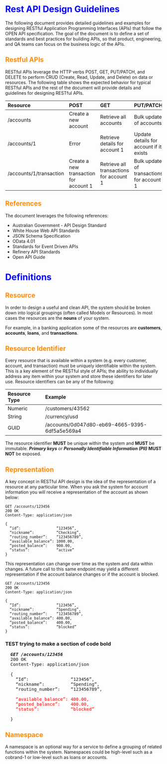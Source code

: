 <style>
  H1{color:Blue !important;}
  H2{color:DarkOrange !important;}
</style>

# Rest API Design Guidelines

The following document provides detailed guidelines and examples for designing 
RESTful Application Programming Interfaces (APIs) that follow the OPEN API 
specification. The goal of the document is to define a set of standards and 
best practices for building APIs, so that product, engineering, and QA teams 
can focus on the business logic of the APIs.

## Restful APIs
RESTful APIs leverage the HTTP verbs POST, GET, PUT/PATCH, and DELETE to 
perform CRUD (Create, Read, Update, and Delete) on data or resources. The 
following table shows the expected behavior for typical RESTful APIs and 
the rest of the document will provide details and guidelines for designing 
RESTful APIs.

| Resource                | POST                                   | GET                                     | PUT/PATCH                                 | DELETE                                |
| :---                    | :---                                   | :---                                    | :---                                      | :---                                  |
| /accounts               | Create a new account                   | Retrieve all accounts                   | Bulk update of accounts                   | Remove all accounts                   |
| /accounts/1             | Error                                  | Retrieve details for account 1          | Update details for account if it exists   | Remove account 1                      |
| /accounts/1/transaction | Create a new transaction for account 1 | Retrieve all transactions for account 1 | Bulk update of transactions for account 1 | Remove all transactions for account 1 |

## References
The document leverages the following references:

- Australian Government - API Design Standard
- White House Web API Standards
- JSON Schema Specification
- OData 4.01
- Standards for Event Driven APIs
- Refinery API Standards
- Open API Guide

# Definitions

## Resource
In order to design a useful and clean API, the system should be broken down 
into logical groupings (often called Models or Resources). In most cases 
the resources are the **nouns** of your system.

For example, in a banking application some of the resources are **customers**, 
**accounts**, **loans**, and **transactions**.

## Resource Identifier
Every resource that is available within a system (e.g. every customer, account, 
and transaction) must be uniquely identifiable within the system. This is a 
key element of the RESTful style of APIs; the ability to individually address 
any item within your system and store these identifiers for later use. Resource 
identifiers can be any of the following:

| Resource Type | Example                                        |
| :---          | :---                                           |
| Numeric       | /customers/43562                               |
| String        | /currency/usd                                  |
| GUID          | /accounts/0d047d80-eb69-4665-9395-6df5a5e569a4 |

The resource identifier **MUST** be unique within the system and **MUST** be 
immutable. ***Primary keys*** or ***Personally Identifiable Information (PII)*** 
**MUST NOT** be exposed. 

## Representation
A key concept in RESTful API design is the idea of the representation 
of a resource at any particular time. When you ask the system for 
account information you will receive a representation of the account 
as shown below:

```
GET /accounts/123456
200 OK
Content-Type: application/json

{
  “id”:                “123456”,
  “nickname”:          “Checking”,
  “routing_number”:    “123456789”,
  “available_balance”: 1000.00,
  “posted_balance”:    900.00,
  “status”:            “active”
}
```

This representation can change over time as the system and data within 
changes. A future call to this same endpoint may yield a different 
representation if the account balance changes or if the account is blocked.

```
GET /accounts/123456
200 OK
Content-Type: application/json

{
  “Id”:                “123456”,
  “nickname”:          “Spending”,
  “routing_number”:    “123456789”,
  “available_balance”: 400.00,
  “posted_balance”:    400.00,
  “status”:            “blocked”
}
```

### TEST trying to make a section of code bold
<pre>
  <b><i>GET /accounts/123456</i></b>
  200 OK
  Content-Type: application/json

  {
    “Id”:                “123456”,
    “nickname”:          “Spending”,
    “routing_number”:    “123456789”,
    <span style="color:red;">
    “available_balance”: 400.00,
    “posted_balance”:    400.00,
    “status”:            “blocked”
    </span>
  }
</pre>

## Namespace
A namespace is an optional way for a service to define a grouping of 
related functions within the system. Namespaces could be high-level 
such as a cobrand-1 or low-level such as loans or accounts.
